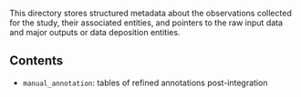 This directory stores structured metadata about the observations collected for the study, their associated entities, and pointers to the raw input data and major outputs or data deposition entities.

## Contents
* `manual_annotation`: tables of refined annotations post-integration